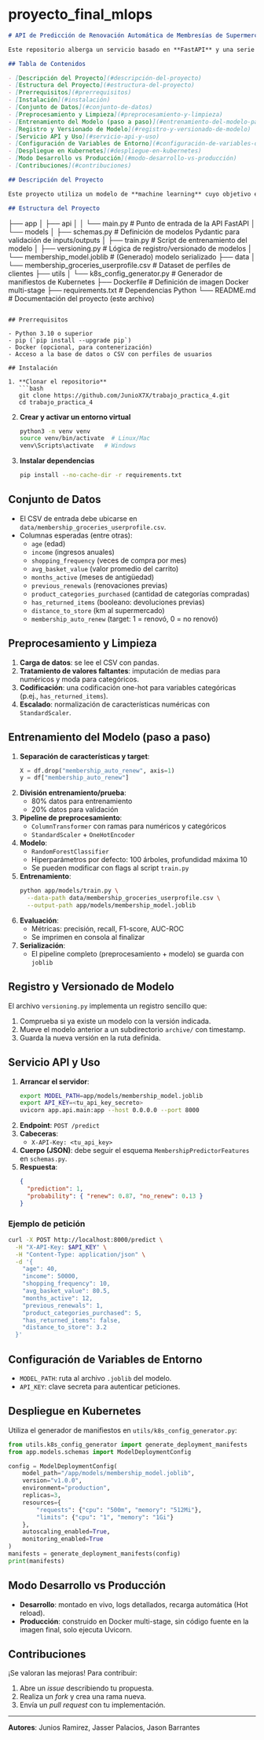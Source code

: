 # proyecto_final_mlops
```markdown
# API de Predicción de Renovación Automática de Membresías de Supermercado

Este repositorio alberga un servicio basado en **FastAPI** y una serie de utilidades para **entrenar**, **versionar** y **desplegar** un modelo de **machine learning** que predice si un cliente renovará automáticamente su membresía de supermercado.

## Tabla de Contenidos

- [Descripción del Proyecto](#descripción-del-proyecto)
- [Estructura del Proyecto](#estructura-del-proyecto)
- [Prerrequisitos](#prerrequisitos)
- [Instalación](#instalación)
- [Conjunto de Datos](#conjunto-de-datos)
- [Preprocesamiento y Limpieza](#preprocesamiento-y-limpieza)
- [Entrenamiento del Modelo (paso a paso)](#entrenamiento-del-modelo-paso-a-paso)
- [Registro y Versionado de Modelo](#registro-y-versionado-de-modelo)
- [Servicio API y Uso](#servicio-api-y-uso)
- [Configuración de Variables de Entorno](#configuración-de-variables-de-entorno)
- [Despliegue en Kubernetes](#despliegue-en-kubernetes)
- [Modo Desarrollo vs Producción](#modo-desarrollo-vs-producción)
- [Contribuciones](#contribuciones)

## Descripción del Proyecto

Este proyecto utiliza un modelo de **machine learning** cuyo objetivo es **predecir si un cliente renovará automáticamente su membresía de supermercado en su próxima facturación**. Para ello, el modelo calcula una probabilidad de renovación y emite una predicción binaria (0 = no renovará, 1 = renovará). Con esta información, las tiendas pueden anticipar el comportamiento de sus usuarios y diseñar campañas de retención más efectivas.

## Estructura del Proyecto

```
├── app
│   ├── api
│   │   └── main.py                # Punto de entrada de la API FastAPI
│   └── models
│       ├── schemas.py            # Definición de modelos Pydantic para validación de inputs/outputs
│       ├── train.py              # Script de entrenamiento del modelo
│       ├── versioning.py         # Lógica de registro/versionado de modelos
│       └── membership_model.joblib  # (Generado) modelo serializado
├── data
│   └── membership_groceries_userprofile.csv  # Dataset de perfiles de clientes
├── utils
│   └── k8s_config_generator.py  # Generador de manifiestos de Kubernetes
├── Dockerfile                   # Definición de imagen Docker multi-stage
├── requirements.txt             # Dependencias Python
└── README.md                    # Documentación del proyecto (este archivo)
```

## Prerrequisitos

- Python 3.10 o superior
- pip (`pip install --upgrade pip`)
- Docker (opcional, para contenerización)
- Acceso a la base de datos o CSV con perfiles de usuarios

## Instalación

1. **Clonar el repositorio**
   ```bash
   git clone https://github.com/JunioX7X/trabajo_practica_4.git
   cd trabajo_practica_4
   ```
2. **Crear y activar un entorno virtual**
   ```bash
   python3 -m venv venv
   source venv/bin/activate  # Linux/Mac
   venv\Scripts\activate   # Windows
   ```
3. **Instalar dependencias**
   ```bash
   pip install --no-cache-dir -r requirements.txt
   ```

## Conjunto de Datos

- El CSV de entrada debe ubicarse en `data/membership_groceries_userprofile.csv`.
- Columnas esperadas (entre otras):
  - `age` (edad)
  - `income` (ingresos anuales)
  - `shopping_frequency` (veces de compra por mes)
  - `avg_basket_value` (valor promedio del carrito)
  - `months_active` (meses de antigüedad)
  - `previous_renewals` (renovaciones previas)
  - `product_categories_purchased` (cantidad de categorías compradas)
  - `has_returned_items` (booleano: devoluciones previas)
  - `distance_to_store` (km al supermercado)
  - `membership_auto_renew` (target: 1 = renovó, 0 = no renovó)

## Preprocesamiento y Limpieza

1. **Carga de datos**: se lee el CSV con pandas.
2. **Tratamiento de valores faltantes**: imputación de medias para numéricos y moda para categóricos.
3. **Codificación**: una codificación one-hot para variables categóricas (p.ej., `has_returned_items`).
4. **Escalado**: normalización de características numéricas con `StandardScaler`.

## Entrenamiento del Modelo (paso a paso)

1. **Separación de características y target**:
   ```python
   X = df.drop("membership_auto_renew", axis=1)
   y = df["membership_auto_renew"]
   ```
2. **División entrenamiento/prueba**:
   - 80% datos para entrenamiento
   - 20% datos para validación
3. **Pipeline de preprocesamiento**:
   - `ColumnTransformer` con ramas para numéricos y categóricos
   - `StandardScaler` + `OneHotEncoder`
4. **Modelo**:
   - `RandomForestClassifier`
   - Hiperparámetros por defecto: 100 árboles, profundidad máxima 10
   - Se pueden modificar con flags al script `train.py`
5. **Entrenamiento**:
   ```bash
   python app/models/train.py \
     --data-path data/membership_groceries_userprofile.csv \
     --output-path app/models/membership_model.joblib
   ```
6. **Evaluación**:
   - Métricas: precisión, recall, F1-score, AUC-ROC
   - Se imprimen en consola al finalizar
7. **Serialización**:
   - El pipeline completo (preprocesamiento + modelo) se guarda con `joblib`

## Registro y Versionado de Modelo

El archivo `versioning.py` implementa un registro sencillo que:
1. Comprueba si ya existe un modelo con la versión indicada.
2. Mueve el modelo anterior a un subdirectorio `archive/` con timestamp.
3. Guarda la nueva versión en la ruta definida.

## Servicio API y Uso

1. **Arrancar el servidor**:
   ```bash
   export MODEL_PATH=app/models/membership_model.joblib
   export API_KEY=<tu_api_key_secreto>
   uvicorn app.api.main:app --host 0.0.0.0 --port 8000
   ```
2. **Endpoint**: `POST /predict`
3. **Cabeceras**:
   - `X-API-Key: <tu_api_key>`
4. **Cuerpo (JSON)**: debe seguir el esquema `MembershipPredictorFeatures` en `schemas.py`.
5. **Respuesta**:
   ```json
   {
     "prediction": 1,
     "probability": { "renew": 0.87, "no_renew": 0.13 }
   }
   ```

### Ejemplo de petición

```bash
curl -X POST http://localhost:8000/predict \
  -H "X-API-Key: $API_KEY" \
  -H "Content-Type: application/json" \
  -d '{
    "age": 40,
    "income": 50000,
    "shopping_frequency": 10,
    "avg_basket_value": 80.5,
    "months_active": 12,
    "previous_renewals": 1,
    "product_categories_purchased": 5,
    "has_returned_items": false,
    "distance_to_store": 3.2
  }'
```

## Configuración de Variables de Entorno

- `MODEL_PATH`: ruta al archivo `.joblib` del modelo.
- `API_KEY`: clave secreta para autenticar peticiones.

## Despliegue en Kubernetes

Utiliza el generador de manifiestos en `utils/k8s_config_generator.py`:

```python
from utils.k8s_config_generator import generate_deployment_manifests
from app.models.schemas import ModelDeploymentConfig

config = ModelDeploymentConfig(
    model_path="/app/models/membership_model.joblib",
    version="v1.0.0",
    environment="production",
    replicas=3,
    resources={
        "requests": {"cpu": "500m", "memory": "512Mi"},
        "limits": {"cpu": "1", "memory": "1Gi"}
    },
    autoscaling_enabled=True,
    monitoring_enabled=True
)
manifests = generate_deployment_manifests(config)
print(manifests)
```

## Modo Desarrollo vs Producción

- **Desarrollo**: montado en vivo, logs detallados, recarga automática (Hot reload).
- **Producción**: construido en Docker multi-stage, sin código fuente en la imagen final, solo ejecuta Uvicorn.

## Contribuciones

¡Se valoran las mejoras! Para contribuir:
1. Abre un *issue* describiendo tu propuesta.
2. Realiza un *fork* y crea una rama nueva.
3. Envía un *pull request* con tu implementación.

---

**Autores**: Junios Ramirez, Jasser Palacios, Jason Barrantes
```

